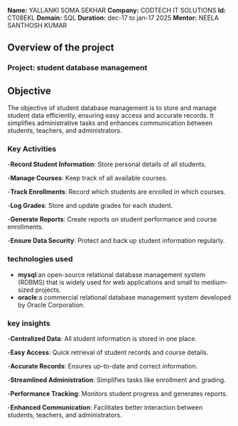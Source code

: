 **Name:** YALLANKI SOMA SEKHAR 
**Company:** CODTECH IT SOLUTIONS
**Id:** CT08EKL
**Domain:** SQL
**Duration:** dec-17 to jan-17 2025
**Mentor:** NEELA SANTHOSH KUMAR


## Overview of the project


### Project: student database management

## Objective

The objective of student database management is to store and manage student data efficiently, 
ensuring easy access and accurate records. It simplifies administrative tasks and enhances
communication between students, teachers, and administrators.

### Key Activities

-**Record Student Information**: Store personal details of all students.

-**Manage Courses**: Keep track of all available courses.

-**Track Enrollments**: Record which students are enrolled in which courses.

-**Log Grades**: Store and update grades for each student.

-**Generate Reports**: Create reports on student performance and course enrollments.

-**Ensure Data Security**: Protect and back up student information regularly.

### technologies used

- **mysql**:an open-source relational database management system (RDBMS) that is widely used 
            for web applications and small to medium-sized projects.
- **oracle**:a commercial relational database management system developed by Oracle 
             Corporation.
  
### key insights

-**Centralized Data**: All student information is stored in one place.

-**Easy Access**: Quick retrieval of student records and course details.

-**Accurate Records**: Ensures up-to-date and correct information.

-**Streamlined Administration**: Simplifies tasks like enrollment and grading.

-**Performance Tracking**: Monitors student progress and generates reports.

-**Enhanced Communication**: Facilitates better interaction between students, teachers, and administrators.
